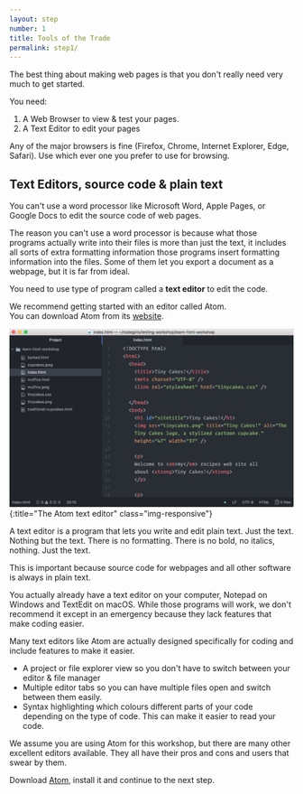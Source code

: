 ```yaml
---
layout: step
number: 1
title: Tools of the Trade
permalink: step1/
---
```


The best thing about making web pages is that you don't really need very much to get started.

You need:

1. A Web Browser to view & test your pages.
2. A Text Editor to edit your pages

Any of the major browsers is fine (Firefox, Chrome, Internet Explorer, Edge, Safari).
Use which ever one you prefer to use for browsing.

## Text Editors, source code & plain text

You can't use a word processor like Microsoft Word, Apple Pages, or Google Docs to edit the source code of web pages.

The reason you can't use a word processor is because what those programs actually write into their files is more than just the text, it includes all sorts of extra formatting information those programs insert formatting information into the files.  Some of them let you export a document as a webpage, but it is far from ideal.

You need to use type of program called a **text editor** to edit the code.

We recommend getting started with an editor called Atom.  
You can download Atom from its [website](http://atom.io).

![The Atom text editor](../assets/atom-editor.png){:title="The Atom text editor" class="img-responsive"}

A text editor is a program that lets you write and edit plain text.  Just the text.  Nothing but the text.  There is no formatting.  There is no bold, no italics, nothing.  Just the text.

This is important because source code for webpages and all other software is always in plain text.

You actually already have a text editor on your computer, Notepad on Windows and TextEdit on macOS.
While those programs will work, we don't recommend it except in an emergency because they lack features that make coding easier.

Many text editors like Atom are actually designed specifically for coding and include features to make it easier.

 - A project or file explorer view so you don't have to switch between your editor & file manager
 - Multiple editor tabs so you can have multiple files open and switch between them easily.
 - Syntax highlighting which colours different parts of your code depending on the type of code.  This can make it easier to read your code.

We assume you are using Atom for this workshop, but there are many other excellent editors available.
They all have their pros and cons and users that swear by them.

Download [Atom](http://atom.io), install it and continue to the next step.
